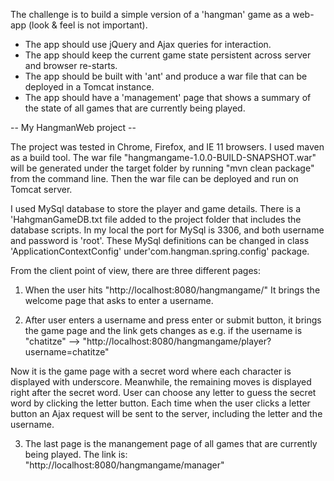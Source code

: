 The challenge is to build a simple version of a 'hangman' game as a web-app (look & feel is not important).
- The app should use jQuery and Ajax queries for interaction.
- The app should keep the current game state persistent across server and browser re-starts.
- The app should be built with 'ant' and produce a war file that can be deployed in a Tomcat instance.
- The app should have a 'management' page that shows a summary of the state of all games that are currently being played.


-- My HangmanWeb project --

The project was tested in Chrome, Firefox, and IE 11 browsers.
I used maven as a build tool. 
The war file "hangmangame-1.0.0-BUILD-SNAPSHOT.war" will be generated under the target folder by running "mvn clean package" from the command line.
Then the war file can be deployed and run on Tomcat server. 

I used MySql database to store the player and game details.
There is a 'HahgmanGameDB.txt file added to the project folder that includes the database scripts.
In my local the port for MySql is 3306, and both username and password is 'root'. 
These MySql definitions can be changed in class 'ApplicationContextConfig' under'com.hangman.spring.config' package.

From the client point of view, there are three different pages:

1. When the user hits "http://localhost:8080/hangmangame/"
It brings the welcome page that asks to enter a username.

2. After user enters a username and press enter or submit button, it brings the game page and the link gets changes as 
e.g. if the username is "chatitze" --> "http://localhost:8080/hangmangame/player?username=chatitze"

Now it is the game page with a secret word where each character is displayed with underscore.
Meanwhile, the remaining moves is displayed right after the secret word.
User can choose any letter to guess the secret word by clicking the letter button.
Each time when the user clicks a letter button an Ajax request will be sent to the server, including the letter and the username.

3. The last page is the manangement page of all games that are currently being played. 
The link is: "http://localhost:8080/hangmangame/manager"
